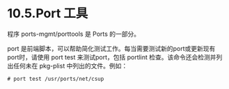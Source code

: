 # 10.5.Port 工具

程序 ports-mgmt/porttools 是 Ports 的一部分。

port 是前端脚本，可以帮助简化测试工作。每当需要测试新的port或更新现有port时，请使用 port test 来测试port，包括 portlint 检查。该命令还会检测并列出任何未在 pkg-plist 中列出的文件。例如：

```
# port test /usr/ports/net/csup
```
